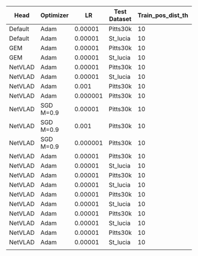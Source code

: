 | Head    | Optimizer | LR       | Test Dataset | Train_pos_dist_th | Val_pos_dist_th | Augmentation | img_size | R@5_val | R@5_test | Run   |
| ------- | --------- | -------- | ------------ | ----------------- | --------------- | ------------ | -------- | ------- | -------- | ----- |
| Default | Adam      | 0.00001  | Pitts30k     | 10                | 25              | /            | /        | 81.7    | 81.5     | done  |
| Default | Adam      | 0.00001  | St_lucia     | 10                | 25              | /            | /        | 81.7    | 48.0     | done  |
| GEM     | Adam      | 0.00001  | Pitts30k     | 10                | 25              | /            | /        | 89.9    | 89.1     | done  |
| GEM     | Adam      | 0.00001  | St_lucia     | 10                | 25              | /            | /        | 89.9    | 68.3     | done  |
| NetVLAD | Adam      | 0.00001  | Pitts30k     | 10                | 25              | /            | /        | 96.0    | 86.4     | done  |
| NetVLAD | Adam      | 0.00001  | St_lucia     | 10                | 25              | /            | /        | 96.0    | 57.4     | done  |
| NetVLAD | Adam      | 0.001    | Pitts30k     | 10                | 25              | /            | /        |         |          |       |
| NetVLAD | Adam      | 0.000001 | Pitts30k     | 10                | 25              | /            | /        |         |          |       |
| NetVLAD | SGD M=0.9 | 0.00001  | Pitts30k     | 10                | 25              | /            | /        |         |          |       |
| NetVLAD | SGD M=0.9 | 0.001    | Pitts30k     | 10                | 25              | /            | /        |         |          | Aless |
| NetVLAD | SGD M=0.9 | 0.000001 | Pitts30k     | 10                | 25              | /            | /        |         |          |       |
| NetVLAD | Adam      | 0.00001  | Pitts30k     | 10                | 25              | CS-HF        | /        |         |          |       |
| NetVLAD | Adam      | 0.00001  | St_lucia     | 10                | 25              | CS-HF        | /        |         |          |       |
| NetVLAD | Adam      | 0.00001  | Pitts30k     | 10                | 25              | H-RP         | /        |         |          |       |
| NetVLAD | Adam      | 0.00001  | St_lucia     | 10                | 25              | H-RP         | /        |         |          |       |
| NetVLAD | Adam      | 0.00001  | Pitts30k     | 10                | 25              | B-GS-R       | /        |         |          |       |
| NetVLAD | Adam      | 0.00001  | St_lucia     | 10                | 25              | B-GS-R       | /        |         |          |       |
| NetVLAD | Adam      | 0.00001  | Pitts30k     | 10                | 25              | GS           | /        |         |          |       |
| NetVLAD | Adam      | 0.00001  | St_lucia     | 10                | 25              | GS           | /        |         |          |       |
| NetVLAD | Adam      | 0.00001  | Pitts30k     | 10                | 25              | BCSH         | /        |         |          |       |
| NetVLAD | Adam      | 0.00001  | St_lucia     | 10                | 25              | BCSH         | /        |         |          |       |
|         |           |          |              |                   |                 |              |          |         |          |       |

